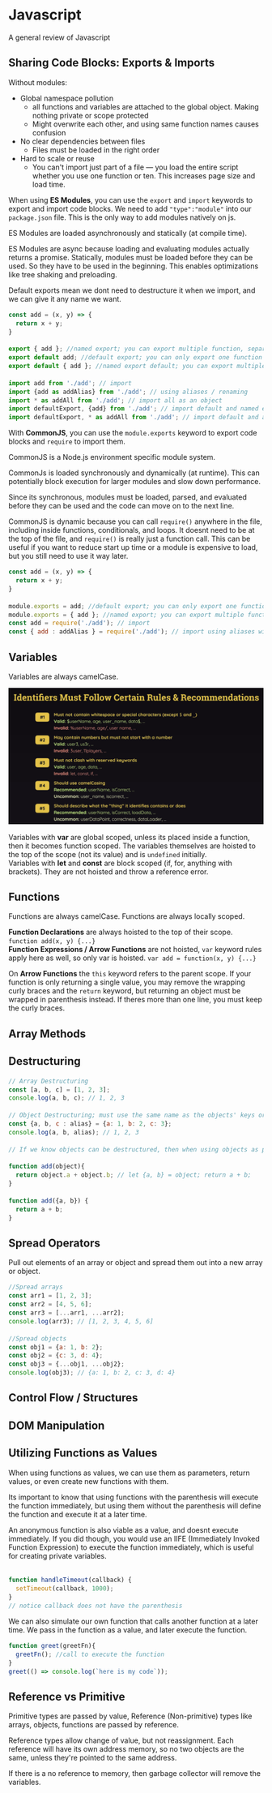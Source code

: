 # Javascript

A general review of Javascript

## Sharing Code Blocks: Exports & Imports

Without modules:
  - Global namespace pollution 
    - all functions and variables are attached to the global object. Making nothing private or scope protected
    - Might overwrite each other, and using same function names causes confusion
  - No clear dependencies between files
    - Files must be loaded in the right order
  - Hard to scale or reuse
    - You can't import just part of a file — you load the entire script whether you use one function or ten. This increases page size and load time.


When using __ES Modules__, you can use the `export` and `import` keywords to export and import code blocks.
We need to add `"type":"module"` into our `package.json` file. This is the only way to add modules natively on js.

ES Modules are loaded asynchronously and statically (at compile time). 

ES Modules are async because loading and evaluating modules actually returns a promise. 
Statically, modules must be loaded before they can be used. So they have to be used in the beginning. This enables optimizations like tree shaking and preloading. 

Default exports mean we dont need to destructure it when we import, and we can give it any name we want.
```js
const add = (x, y) => {
  return x + y;
}

export { add }; //named export; you can export multiple function, separated by commas
export default add; //default export; you can only export one function
export default { add }; //named export default; you can export multiple function, separated by commas

import add from './add'; // import
import {add as addAlias} from './add'; // using aliases / renaming
import * as addAll from './add'; // import all as an object
import defaultExport, {add} from './add'; // import default and named export together
import defaultExport, * as addAll from './add'; // import default and all together
```

With __CommonJS__, you can use the `module.exports` keyword to export code blocks and `require` to import them.  

CommonJS is a Node.js environment specific module system. 

CommonJs is loaded synchronously and dynamically (at runtime). This can potentially block execution for larger modules and slow down performance.

Since its synchronous, modules must be loaded, parsed, and evaluated before they can be used and the code can move on to the next line.  

CommonJS is dynamic because you can call `require()` anywhere in the file, including inside functions, conditionals, and loops. It doesnt need to be at the top of the file, and `require()` is really just a function call. This can be useful if you want to reduce start up time or a module is expensive to load, but you still need to use it way later. 

```js
const add = (x, y) => {
  return x + y;
}

module.exports = add; //default export; you can only export one function
module.exports = { add }; //named export; you can export multiple function, separated by commas
const add = require('./add'); // import
const { add : addAlias } = require('./add'); // import using aliases with objects
```

## Variables 

Variables are always camelCase. 

![alt text](media/js-variables.png)

Variables with __var__ are global scoped, unless its placed inside a function, then it becomes function scoped. The variables themselves are hoisted to the top of the scope (not its value) and is `undefined` initially.  
Variables with __let__ and __const__ are block scoped (if, for, anything with brackets). They are not hoisted and throw a reference error.

## Functions

Functions are always camelCase. Functions are always locally scoped.

__Function Declarations__ are always hoisted to the top of their scope. `function add(x, y) {...}`  
__Function Expressions / Arrow Functions__ are not hoisted, `var` keyword rules apply here as well, so only var is hoisted. `var add = function(x, y) {...}`

On __Arrow Functions__ the `this` keyword refers to the parent scope. If your function is only returning a single value, you may remove the wrapping curly braces and the `return` keyword, but returning an object must be wrapped in parenthesis instead. If theres more than one line, you must keep the curly braces. 

## Array Methods

## Destructuring

```js
// Array Destructuring
const [a, b, c] = [1, 2, 3];
console.log(a, b, c); // 1, 2, 3

// Object Destructuring; must use the same name as the objects' keys or use aliases with syntax `key: alias`
const {a, b, c : alias} = {a: 1, b: 2, c: 3};
console.log(a, b, alias); // 1, 2, 3

// If we know objects can be destructured, then when using objects as parameters, we can also destructure them inside the parameters, to get their values directly. This reduces the need for dot notation when accessing an object's properties and/or saves us some steps of destructuring them later. 

function add(object){
  return object.a + object.b; // let {a, b} = object; return a + b; 
}

function add({a, b}) {
  return a + b;
}
```

## Spread Operators

Pull out elements of an array or object and spread them out into a new array or object.

```js
//Spread arrays
const arr1 = [1, 2, 3];
const arr2 = [4, 5, 6];
const arr3 = [...arr1, ...arr2];
console.log(arr3); // [1, 2, 3, 4, 5, 6] 

//Spread objects
const obj1 = {a: 1, b: 2};
const obj2 = {c: 3, d: 4};
const obj3 = {...obj1, ...obj2};
console.log(obj3); // {a: 1, b: 2, c: 3, d: 4} 
```

## Control Flow / Structures

## DOM Manipulation

## Utilizing Functions as Values

When using functions as values, we can use them as parameters, return values, or even create new functions with them. 

Its important to know that using functions with the parenthesis will execute the function immediately, but using them without the parenthesis will define the function and execute it at a later time.

An anonymous function is also viable as a value, and doesnt execute immediately. If you did though, you would use an IIFE (Immediately Invoked Function Expression) to execute the function immediately, which is useful for creating private variables.

```js

function handleTimeout(callback) {
  setTimeout(callback, 1000);
}
// notice callback does not have the parenthesis

```

We can also simulate our own function that calls another function at a later time. We pass in the function as a value, and later execute the function. 

```js
function greet(greetFn){
  greetFn(); //call to execute the function
}
greet(() => console.log(`here is my code`));

```

## Reference vs Primitive

Primitive types are passed by value, Reference (Non-primitive) types like arrays, objects, functions are passed by reference. 

Reference types allow change of value, but not reassignment.  Each reference will have its own address memory, so no two objects are the same, unless they're pointed to the same address. 

If there is a no reference to memory, then garbage collector will remove the variables. 

